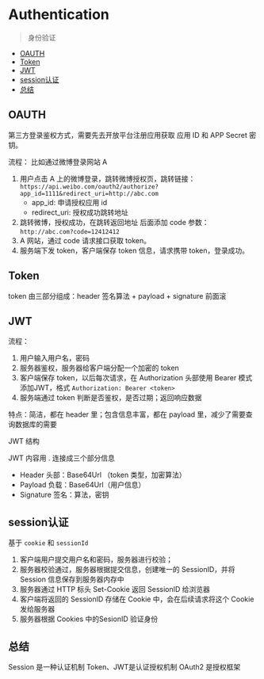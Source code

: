 # Authentication

> 身份验证

- [OAUTH](#oauth)
- [Token](#token)
- [JWT](#jwt)
- [session认证](#session认证)
- [总结](#总结)

## OAUTH

第三方登录鉴权方式，需要先去开放平台注册应用获取 应用 ID 和 APP Secret 密钥。

流程： 比如通过微博登录网站 A

1. 用户点击 A 上的微博登录，跳转微博授权页，跳转链接：`https://api.weibo.com/oauth2/authorize?app_id=1111&redirect_uri=http://abc.com`
   - app_id: 申请授权应用 id
   - redirect_uri: 授权成功跳转地址
2. 跳转微博，授权成功，在跳转返回地址 后面添加 code 参数：`http://abc.com?code=12412412`
3. A 网站，通过 code 请求接口获取 token。
4. 服务端下发 token，客户端保存 token 信息，请求携带 token，登录成功。

## Token

token 由三部分组成：header 签名算法 + payload + signature 前面滚

## JWT

流程：

1. 用户输入用户名，密码
2. 服务器鉴权，服务器给客户端分配一个加密的 token
3. 客户端保存 token，以后每次请求，在 Authorization 头部使用 Bearer 模式添加JWT，格式 `Authorization: Bearer <token>`
4. 服务端通过 token 判断是否鉴权，是否过期；返回响应数据

特点：简洁，都在 header 里；包含信息丰富，都在 payload 里，减少了需要查询数据库的需要

JWT 结构

JWT 内容用 . 连接成三个部分信息

- Header 头部：Base64Url （token 类型，加密算法）
- Payload 负载：Base64Url（用户信息）
- Signature 签名：算法，密钥
  
## session认证

基于 `cookie` 和 `sessionId`

1. 客户端用户提交用户名和密码，服务器进行校验；
2. 服务器校验通过，服务器根据提交信息，创建唯一的 SessionID，并将 Session 信息保存到服务器内存中
3. 服务器通过 HTTP 标头 Set-Cookie 返回 SessionID 给浏览器
4. 客户端将返回的 SessionID 存储在 Cookie 中，会在后续请求将这个 Cookie 发给服务器
5. 服务器根据 Cookies 中的SesionID 验证身份

## 总结

Session 是一种认证机制
Token、JWT是认证授权机制
OAuth2 是授权框架
